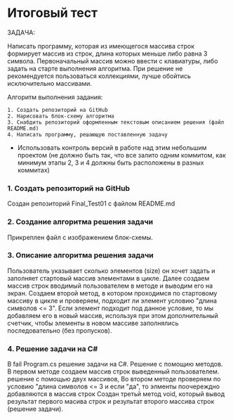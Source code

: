 # Итоговый тест

ЗАДАЧА:

Написать программу, которая из имеющегося массива строк формирует массив из строк, длина которых меньше либо равна 3 символа. Первоначальный массив можно ввести с клавиатуры, либо задать на старте выполнения алгоритма. При решение не рекомендуется пользоваться коллекциями, лучше обойтись исключительно массивами.

Алгоритм выполнения задания:

    1. Создать репозиторий на GitHub
    2. Нарисовать блок-схему алгоритма
    3. Снабдить репозиторий оформленным текстовым описанием решения (файл README.md)
    4. Написать программу, решающую поставленную задачу

* Использовать контроль версий в работе над этим небольшим проектом (не должно быть так, что все залито одним коммитом, как минимум этапы 2, 3 и 4 должны быть расположены в разных коммитах)

### 1. Создать репозиторий на GitHub

Создан репозиторий Final_Test01 с файлом README.md

### 2. Создание алгоритма решения задачи

Прикреплен файл с изображением блок-схемы.

### 3. Описание алгоритма решения задачи

Пользователь указывает сколько элементов (size) он хочет задать и заполняет стартовый массив элементами в цикле.
Далее создаем массив строк вводимый пользователем в методе и выводим его на экран. 
Создаем второй метод, в котором проходимся по стартовому массиву в цикле и проверяем, подходит ли элемент условию "длина символов <= 3". Если элемент подходит под данное условие, то мы добавляем его в новый массив, используя при этом дополнительный счетчик, чтобы элементы в новом массиве заполнялись последовательно (без пропусков).

### 4. Решение задачи на C#

В fail Program.cs решение задачи на C#.
Решение с помощию методов. 
В первом методе создаем массив строк выведенный пользователем. решение с помощью двух массивов, Во втором методе проверяем по условию "длина символов <= 3 и если "да", то элменты поочереждно  добавляются в массив строк
Создан третьй метод void, который вывод результат первого масива строк и результат второго массива строк (решение задачи). 